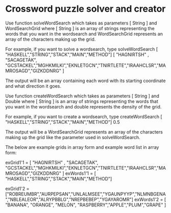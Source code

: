 # Crossword puzzle solver and creator

Use function solveWordSearch which takes as parameters [ String ] and WordSearchGrid where [ String ] is an array of strings 
representing the words that you want in the wordsearch and WordSearchGrid represents an array of the characters making up the grid.

For example, if you want to solve a wordsearch, type solveWordSearch [ "HASKELL","STRING","STACK","MAIN","METHOD"] [ "HAGNIRTSH" , "SACAGETAK", "GCSTACKEL","MGHKMILKI","EKNLETGCN","TNIRTLETE","IRAAHCLSR","MAMROSAGD","GIZKDDNRG" ]

The output will be an array containing each word with its starting coordinate and what direction it goes.


Use function createWordSearch which takes as parameters [ String ] and Double where [ String ] is an array of strings 
representing the words that you want in the wordsearch and double represents the density of the grid.

For example, if you want to create a wordsearch, type createWordSearch [ "HASKELL","STRING","STACK","MAIN","METHOD"] 0.5

The output will be a WordSearchGrid represents an array of the characters making up the grid like the parameter used in solveWordSearch.

The below are example grids in array form and example word list in array form:

exGrid1'1 = [ "HAGNIRTSH" , "SACAGETAK", "GCSTACKEL","MGHKMILKI","EKNLETGCN","TNIRTLETE","IRAAHCLSR","MAMROSAGD","GIZKDDNRG" ] 
exWords1'1 = [ "HASKELL","STRING","STACK","MAIN","METHOD"]

exGrid1'2 = ["ROBREUMBR","AURPEPSAN","UNLALMSEE","YGAUNPYYP","NLMNBGENA","NBLEALEOR","ALRYPBBLG","NREPBEBEP","YGAYAROMR"]
exWords1'2 = [ "BANANA", "ORANGE", "MELON", "RASPBERRY","APPLE","PLUM","GRAPE" ]
